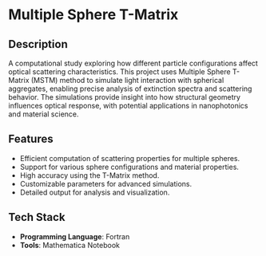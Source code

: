 # Multiple Sphere T-Matrix

## Description

A computational study exploring how different particle configurations affect optical scattering characteristics. This project uses Multiple Sphere T-Matrix (MSTM) method to simulate light interaction with spherical aggregates, enabling precise analysis of extinction spectra and scattering behavior. The simulations provide insight into how structural geometry influences optical response, with potential applications in nanophotonics and material science.

## Features

- Efficient computation of scattering properties for multiple spheres.
- Support for various sphere configurations and material properties.
- High accuracy using the T-Matrix method.
- Customizable parameters for advanced simulations.
- Detailed output for analysis and visualization.

## Tech Stack
- **Programming Language**: Fortran
- **Tools**: Mathematica Notebook
